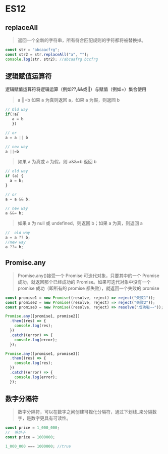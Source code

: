# ES12

## replaceAll

> 返回一个全新的字符串，所有符合匹配规则的字符都将被替换掉。

```js
const str = "abcaacfrg";
const str2 = str.replaceAll("a", "");
console.log(str, str2); //abcaafrg bccfrg
```

## 逻辑赋值运算符

逻辑赋值运算符将逻辑运算（例如??,&&或||）与赋值（例如=）集合使用

> a ||=b 如果 a 为真则返回 a，如果 a 为假，则返回 b

```js
// Old way
if(!a{
   a = b
   })

// or
a = a || b

// new way
a ||=b
```

> 如果 a 为真或 a 为假，则 a&&=b 返回 b

```js
// old way
if (a) {
  a = b;
}

// or
a = a && b;

// new way
a &&= b;
```

> 如果 a 为 null 或 undefined，则返回 b；如果 a 为真，则返回 a

```js
//	old way
a = a ?? b;
//new way
a ??= b;
```

## Promise.any

> Promise.any()接受一个 Promise 可迭代对象，只要其中的一个 Promise 成功，就返回那个已经成功的 Promise。如果可迭代对象中没有一个 promise 成功（即所有的 promise 都失败），就返回一个失败的 promise

```js
const promise1 = new Promise((resolve, reject) => reject("失败1"));
const promise2 = new Promise((resolve, reject) => reject("失败2"));
const promise3 = new Promise((resolve, reject) => resolve("成功啦~~"));

Promise.any([promise1, promise2])
  .then((res) => {
    console.log(res);
  })
  .catch((error) => {
    console.log(error);
  });

Promise.any([promise1, promise3])
  .then((res) => {
    console.log(res);
  })
  .catch((error) => {
    console.log(error);
  });
```

## 数字分隔符

> 数字分隔符，可以在数字之间创建可视化分隔符，通过下划线\_来分隔数字，是数字更具有可读性。

```js
const price = 1_000_000;
//	等价于
const price = 1000000;

1_000_000 === 1000000; //true
```
